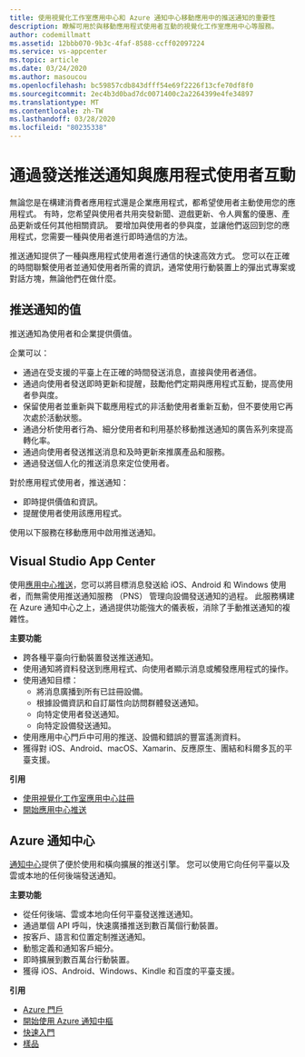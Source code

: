 ```yaml
---
title: 使用視覺化工作室應用中心和 Azure 通知中心移動應用中的推送通知的重要性
description: 瞭解可用於與移動應用程式使用者互動的視覺化工作室應用中心等服務。
author: codemillmatt
ms.assetid: 12bbb070-9b3c-4faf-8588-ccff02097224
ms.service: vs-appcenter
ms.topic: article
ms.date: 03/24/2020
ms.author: masoucou
ms.openlocfilehash: bc59857cdb843dfff54e69f2226f13cfe70df8f0
ms.sourcegitcommit: 2ec4b3d0bad7dc0071400c2a2264399e4fe34897
ms.translationtype: MT
ms.contentlocale: zh-TW
ms.lasthandoff: 03/28/2020
ms.locfileid: "80235338"
---
```

# <a name="engage-with-your-application-users-by-sending-push-notifications"></a>通過發送推送通知與應用程式使用者互動

無論您是在構建消費者應用程式還是企業應用程式，都希望使用者主動使用您的應用程式。 有時，您希望與使用者共用突發新聞、遊戲更新、令人興奮的優惠、產品更新或任何其他相關資訊。 要增加與使用者的參與度，並讓他們返回到您的應用程式，您需要一種與使用者進行即時通信的方法。

推送通知提供了一種與應用程式使用者進行通信的快速高效方式。 您可以在正確的時間聯繫使用者並通知使用者所需的資訊，通常使用行動裝置上的彈出式專案或對話方塊，無論他們在做什麼。

## <a name="value-of-push-notifications"></a>推送通知的值
推送通知為使用者和企業提供價值。

企業可以：
- 通過在受支援的平臺上在正確的時間發送消息，直接與使用者通信。
- 通過向使用者發送即時更新和提醒，鼓勵他們定期與應用程式互動，提高使用者參與度。
- 保留使用者並重新與下載應用程式的非活動使用者重新互動，但不要使用它再次處於活動狀態。
- 通過分析使用者行為、細分使用者和利用基於移動推送通知的廣告系列來提高轉化率。
- 通過向使用者發送推送消息和及時更新來推廣產品和服務。
- 通過發送個人化的推送消息來定位使用者。

對於應用程式使用者，推送通知：
- 即時提供價值和資訊。
- 提醒使用者使用該應用程式。

使用以下服務在移動應用中啟用推送通知。

## <a name="visual-studio-app-center"></a>Visual Studio App Center
使用[應用中心推送](/appcenter/push/)，您可以將目標消息發送給 iOS、Android 和 Windows 使用者，而無需使用推送通知服務 （PNS） 管理向設備發送通知的過程。 此服務構建在 Azure 通知中心之上，通過提供功能強大的儀表板，消除了手動推送通知的複雜性。

**主要功能**
- 跨各種平臺向行動裝置發送推送通知。
- 使用通知將資料發送到應用程式、向使用者顯示消息或觸發應用程式的操作。
- 使用通知目標： 
    - 將消息廣播到所有已註冊設備。
    - 根據設備資訊和自訂屬性向訪問群體發送通知。
    - 向特定使用者發送通知。
    - 向特定設備發送通知。
- 使用應用中心門戶中可用的推送、設備和錯誤的豐富遙測資料。
- 獲得對 iOS、Android、macOS、Xamarin、反應原生、團結和科爾多瓦的平臺支援。

**引用**
- [使用視覺化工作室應用中心註冊](https://appcenter.ms/signup?utm_source=Mobile%20Development%20Docs&utm_medium=Azure&utm_campaign=New%20azure%20docs)
- [開始應用中心推送](/appcenter/push/)

## <a name="azure-notification-hubs"></a>Azure 通知中心
[通知中心](/azure/notification-hubs/notification-hubs-push-notification-overview)提供了便於使用和橫向擴展的推送引擎。 您可以使用它向任何平臺以及雲或本地的任何後端發送通知。

**主要功能**
- 從任何後端、雲或本地向任何平臺發送推送通知。
- 通過單個 API 呼叫，快速廣播推送到數百萬個行動裝置。
- 按客戶、語言和位置定制推送通知。
- 動態定義和通知客戶細分。
- 即時擴展到數百萬台行動裝置。
- 獲得 iOS、Android、Windows、Kindle 和百度的平臺支援。
        
**引用**
- [Azure 門戶](https://portal.azure.com) 
- [開始使用 Azure 通知中樞](/azure/notification-hubs/)
- [快速入門](/azure/notification-hubs/create-notification-hub-portal)
- [樣品](/azure/notification-hubs/samples)
